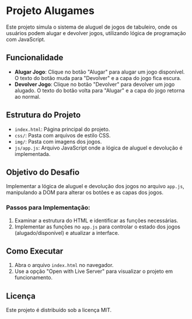 # Projeto Alugames

Este projeto simula o sistema de aluguel de jogos de tabuleiro, onde os usuários podem alugar e devolver jogos, utilizando lógica de programação com JavaScript.

## Funcionalidade

- **Alugar Jogo**: Clique no botão "Alugar" para alugar um jogo disponível. O texto do botão muda para "Devolver" e a capa do jogo fica escura.
- **Devolver Jogo**: Clique no botão "Devolver" para devolver um jogo alugado. O texto do botão volta para "Alugar" e a capa do jogo retorna ao normal.

## Estrutura do Projeto

- `index.html`: Página principal do projeto.
- `css/`: Pasta com arquivos de estilo CSS.
- `img/`: Pasta com imagens dos jogos.
- `js/app.js`: Arquivo JavaScript onde a lógica de aluguel e devolução é implementada.

## Objetivo do Desafio

Implementar a lógica de aluguel e devolução dos jogos no arquivo `app.js`, manipulando a DOM para alterar os botões e as capas dos jogos.

### Passos para Implementação:

1. Examinar a estrutura do HTML e identificar as funções necessárias.
2. Implementar as funções no `app.js` para controlar o estado dos jogos (alugado/disponível) e atualizar a interface.

## Como Executar

1. Abra o arquivo `index.html` no navegador.
2. Use a opção "Open with Live Server" para visualizar o projeto em funcionamento.

## Licença

Este projeto é distribuído sob a licença MIT.
